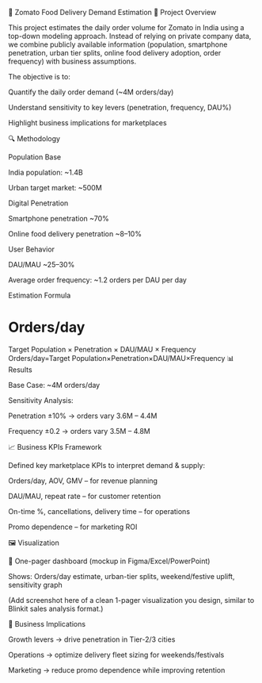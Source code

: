 🍴 Zomato Food Delivery Demand Estimation
📌 Project Overview

This project estimates the daily order volume for Zomato in India using a top-down modeling approach. Instead of relying on private company data, we combine publicly available information (population, smartphone penetration, urban tier splits, online food delivery adoption, order frequency) with business assumptions.

The objective is to:

Quantify the daily order demand (~4M orders/day)

Understand sensitivity to key levers (penetration, frequency, DAU%)

Highlight business implications for marketplaces

🔍 Methodology

Population Base

India population: ~1.4B

Urban target market: ~500M

Digital Penetration

Smartphone penetration ~70%

Online food delivery penetration ~8–10%

User Behavior

DAU/MAU ~25–30%

Average order frequency: ~1.2 orders per DAU per day

Estimation Formula

Orders/day
=
Target Population
×
Penetration
×
DAU/MAU
×
Frequency
Orders/day=Target Population×Penetration×DAU/MAU×Frequency
📊 Results

Base Case: ~4M orders/day

Sensitivity Analysis:

Penetration ±10% → orders vary 3.6M – 4.4M

Frequency ±0.2 → orders vary 3.5M – 4.8M

📈 Business KPIs Framework

Defined key marketplace KPIs to interpret demand & supply:

Orders/day, AOV, GMV – for revenue planning

DAU/MAU, repeat rate – for customer retention

On-time %, cancellations, delivery time – for operations

Promo dependence – for marketing ROI

🖼️ Visualization

📌 One-pager dashboard (mockup in Figma/Excel/PowerPoint)

Shows: Orders/day estimate, urban-tier splits, weekend/festive uplift, sensitivity graph

(Add screenshot here of a clean 1-pager visualization you design, similar to Blinkit sales analysis format.)

🚀 Business Implications

Growth levers → drive penetration in Tier-2/3 cities

Operations → optimize delivery fleet sizing for weekends/festivals

Marketing → reduce promo dependence while improving retention
